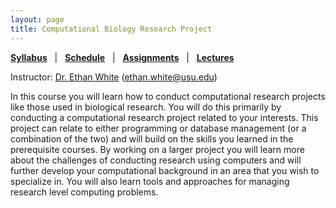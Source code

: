 ```yaml
---
layout: page
title: Computational Biology Research Project
---
```


**[Syllabus](syllabus-intro)**   |  
**[Schedule](schedule-intro)**   |  
**[Assignments](assignments-intro)**   |  
**[Lectures](lectures-intro)**

Instructor: [Dr. Ethan White](whitelab.weecology.org)
(ethan.white@usu.edu)

In this course you will learn how to conduct computational research projects
like those used in biological research. You will do this primarily by conducting
a computational research project related to your interests. This project can
relate to either programming or database management (or a combination of the
two) and will build on the skills you learned in the prerequisite courses. By
working on a larger project you will learn more about the challenges of
conducting research using computers and will further develop your computational
background in an area that you wish to specialize in. You will also learn tools
and approaches for managing research level computing problems.
